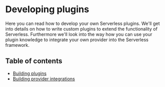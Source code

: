 <!--
title: Developing serverless plugins
menuText: Developing plugins
layout: Doc
-->

# Developing plugins

Here you can read how to develop your own Serverless plugins. We'll get into details on how to write custom plugins to
extend the functionality of Serverless. Furthermore we'll look into the way how you can use your plugin knowledge
to integrate your own provider into the Serverless framework.

## Table of contents

- [Building plugins](./01-creating-plugins.md)
- [Building provider integrations](./02-creating-provider-plugins.md)
